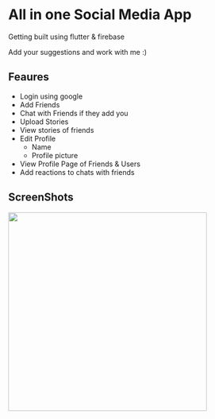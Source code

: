 # All in one Social Media App

Getting built using flutter & firebase 

Add your suggestions and work with me :)
## Feaures
  * Login using google
  * Add Friends
  * Chat with Friends if they add you
  * Upload Stories
  * View stories of friends
  * Edit Profile
    - Name
    - Profile picture
  * View Profile Page of Friends & Users
  * Add reactions to chats with friends
## ScreenShots
<img src="ss/w10.jpg" width="400"/>
